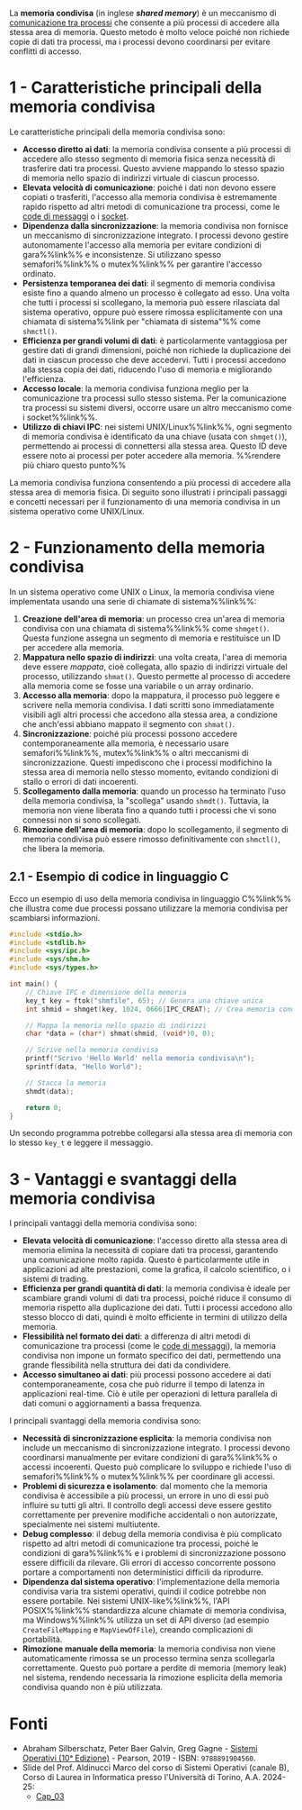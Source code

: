 La **memoria condivisa** (in inglese _**shared memory**_) è un meccanismo di [comunicazione tra processi](Processi.md#7%20-%20Comunicazione%20tra%20processi%20(IPC)) che consente a più processi di accedere alla stessa area di memoria. Questo metodo è molto veloce poiché non richiede copie di dati tra processi, ma i processi devono coordinarsi per evitare conflitti di accesso.

# 1 - Caratteristiche principali della memoria condivisa

Le caratteristiche principali della memoria condivisa sono:
- **Accesso diretto ai dati**: la memoria condivisa consente a più processi di accedere allo stesso segmento di memoria fisica senza necessità di trasferire dati tra processi. Questo avviene mappando lo stesso spazio di memoria nello spazio di indirizzi virtuale di ciascun processo.
- **Elevata velocità di comunicazione**: poiché i dati non devono essere copiati o trasferiti, l'accesso alla memoria condivisa è estremamente rapido rispetto ad altri metodi di comunicazione tra processi, come le [code di messaggi](Code%20di%20messaggi.md) o i [socket](Socket.md).
- **Dipendenza dalla sincronizzazione**: la memoria condivisa non fornisce un meccanismo di sincronizzazione integrato. I processi devono gestire autonomamente l'accesso alla memoria per evitare condizioni di gara%%link%% e inconsistenze. Si utilizzano spesso semafori%%link%% o mutex%%link%% per garantire l'accesso ordinato.
- **Persistenza temporanea dei dati**: il segmento di memoria condivisa esiste fino a quando almeno un processo è collegato ad esso. Una volta che tutti i processi si scollegano, la memoria può essere rilasciata dal sistema operativo, oppure può essere rimossa esplicitamente con una chiamata di sistema%%link per "chiamata di sistema"%% come `shmctl()`.
- **Efficienza per grandi volumi di dati**: è particolarmente vantaggiosa per gestire dati di grandi dimensioni, poiché non richiede la duplicazione dei dati in ciascun processo che deve accedervi. Tutti i processi accedono alla stessa copia dei dati, riducendo l'uso di memoria e migliorando l'efficienza.
- **Accesso locale**: la memoria condivisa funziona meglio per la comunicazione tra processi sullo stesso sistema. Per la comunicazione tra processi su sistemi diversi, occorre usare un altro meccanismo come i socket%%link%%.
- **Utilizzo di chiavi IPC**: nei sistemi UNIX/Linux%%link%%, ogni segmento di memoria condivisa è identificato da una chiave (usata con `shmget()`), permettendo ai processi di connettersi alla stessa area. Questo ID deve essere noto ai processi per poter accedere alla memoria. %%rendere più chiaro questo punto%%

La memoria condivisa funziona consentendo a più processi di accedere alla stessa area di memoria fisica. Di seguito sono illustrati i principali passaggi e concetti necessari per il funzionamento di una memoria condivisa in un sistema operativo come UNIX/Linux.

# 2 - Funzionamento della memoria condivisa

In un sistema operativo come UNIX o Linux, la memoria condivisa viene implementata usando una serie di chiamate di sistema%%link%%:
1. **Creazione dell'area di memoria**: un processo crea un'area di memoria condivisa con una chiamata di sistema%%link%% come `shmget()`. Questa funzione assegna un segmento di memoria e restituisce un ID per accedere alla memoria.
2. **Mappatura nello spazio di indirizzi**: una volta creata, l'area di memoria deve essere _mappata_, cioè collegata, allo spazio di indirizzi virtuale del processo, utilizzando `shmat()`. Questo permette al processo di accedere alla memoria come se fosse una variabile o un array ordinario.
3. **Accesso alla memoria**: dopo la mappatura, il processo può leggere e scrivere nella memoria condivisa. I dati scritti sono immediatamente visibili agli altri processi che accedono alla stessa area, a condizione che anch'essi abbiano mappato il segmento con `shmat()`.
4. **Sincronizzazione**: poiché più processi possono accedere contemporaneamente alla memoria, è necessario usare semafori%%link%%, mutex%%link%% o altri meccanismi di sincronizzazione. Questi impediscono che i processi modifichino la stessa area di memoria nello stesso momento, evitando condizioni di stallo o errori di dati incoerenti.
5. **Scollegamento dalla memoria**: quando un processo ha terminato l'uso della memoria condivisa, la "scollega" usando `shmdt()`. Tuttavia, la memoria non viene liberata fino a quando tutti i processi che vi sono connessi non si sono scollegati.
6. **Rimozione dell'area di memoria**: dopo lo scollegamento, il segmento di memoria condivisa può essere rimosso definitivamente con `shmctl()`, che libera la memoria.

## 2.1 - Esempio di codice in linguaggio C

Ecco un esempio di uso della memoria condivisa in linguaggio C%%link%% che illustra come due processi possano utilizzare la memoria condivisa per scambiarsi informazioni.

```c
#include <stdio.h>
#include <stdlib.h>
#include <sys/ipc.h>
#include <sys/shm.h>
#include <sys/types.h>

int main() {
    // Chiave IPC e dimensione della memoria
    key_t key = ftok("shmfile", 65); // Genera una chiave unica
    int shmid = shmget(key, 1024, 0666|IPC_CREAT); // Crea memoria condivisa

    // Mappa la memoria nello spazio di indirizzi
    char *data = (char*) shmat(shmid, (void*)0, 0);

    // Scrive nella memoria condivisa
    printf("Scrivo 'Hello World' nella memoria condivisa\n");
    sprintf(data, "Hello World");

    // Stacca la memoria
    shmdt(data);

    return 0;
}
```

Un secondo programma potrebbe collegarsi alla stessa area di memoria con lo stesso `key_t` e leggere il messaggio.

# 3 - Vantaggi e svantaggi della memoria condivisa

I principali vantaggi della memoria condivisa sono:
- **Elevata velocità di comunicazione**: l'accesso diretto alla stessa area di memoria elimina la necessità di copiare dati tra processi, garantendo una comunicazione molto rapida. Questo è particolarmente utile in applicazioni ad alte prestazioni, come la grafica, il calcolo scientifico, o i sistemi di trading.
- **Efficienza per grandi quantità di dati**: la memoria condivisa è ideale per scambiare grandi volumi di dati tra processi, poiché riduce il consumo di memoria rispetto alla duplicazione dei dati. Tutti i processi accedono allo stesso blocco di dati, quindi è molto efficiente in termini di utilizzo della memoria.
- **Flessibilità nel formato dei dati**: a differenza di altri metodi di comunicazione tra processi (come le [code di messaggi](Code%20di%20messaggi.md)), la memoria condivisa non impone un formato specifico dei dati, permettendo una grande flessibilità nella struttura dei dati da condividere.
- **Accesso simultaneo ai dati**: più processi possono accedere ai dati contemporaneamente, cosa che può ridurre il tempo di latenza in applicazioni real-time. Ciò è utile per operazioni di lettura parallela di dati comuni o aggiornamenti a bassa frequenza.

I principali svantaggi della memoria condivisa sono:
- **Necessità di sincronizzazione esplicita**: la memoria condivisa non include un meccanismo di sincronizzazione integrato. I processi devono coordinarsi manualmente per evitare condizioni di gara%%link%% o accessi incoerenti. Questo può complicare lo sviluppo e richiede l'uso di semafori%%link%% o mutex%%link%% per coordinare gli accessi.
- **Problemi di sicurezza e isolamento**: dal momento che la memoria condivisa è accessibile a più processi, un errore in uno di essi può influire su tutti gli altri. Il controllo degli accessi deve essere gestito correttamente per prevenire modifiche accidentali o non autorizzate, specialmente nei sistemi multiutente.
- **Debug complesso**: il debug della memoria condivisa è più complicato rispetto ad altri metodi di comunicazione tra processi, poiché le condizioni di gara%%link%% e i problemi di sincronizzazione possono essere difficili da rilevare. Gli errori di accesso concorrente possono portare a comportamenti non deterministici difficili da riprodurre.
- **Dipendenza dal sistema operativo**: l'implementazione della memoria condivisa varia tra sistemi operativi, quindi il codice potrebbe non essere portabile. Nei sistemi UNIX-like%%link%%, l'API POSIX%%link%% standardizza alcune chiamate di memoria condivisa, ma Windows%%link%% utilizza un set di API diverso (ad esempio `CreateFileMapping` e `MapViewOfFile`), creando complicazioni di portabilità.
- **Rimozione manuale della memoria**: la memoria condivisa non viene automaticamente rimossa se un processo termina senza scollegarla correttamente. Questo può portare a perdite di memoria (memory leak) nel sistema, rendendo necessaria la rimozione esplicita della memoria condivisa quando non è più utilizzata.

# Fonti

- Abraham Silberschatz, Peter Baer Galvin, Greg Gagne - [Sistemi Operativi (10ᵃ Edizione)](https://he.pearson.it/catalogo/1099) - Pearson, 2019 - ISBN: `9788891904560`.
- Slide del Prof. Aldinucci Marco del corso di Sistemi Operativi (canale B), Corso di Laurea in Informatica presso l'Università di Torino, A.A. 2024-25:
	- [Cap_03](https://informatica.i-learn.unito.it/mod/resource/view.php?id=253884)
